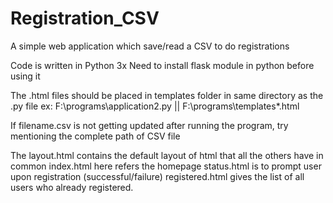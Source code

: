 # Registration_CSV
A simple web application which save/read a CSV to do registrations

Code is written in Python 3x
Need to install flask module in python before using it

The .html files should be placed in templates folder in same directory as the .py file
ex: F:\programs\application2.py || F:\programs\templates\*.html

If filename.csv is not getting updated after running the program, try mentioning the complete path of CSV file

The layout.html contains the default layout of html that all the others have in common
index.html here refers the homepage
status.html is to prompt user upon registration (successful/failure)
registered.html gives the list of all users who already registered.
